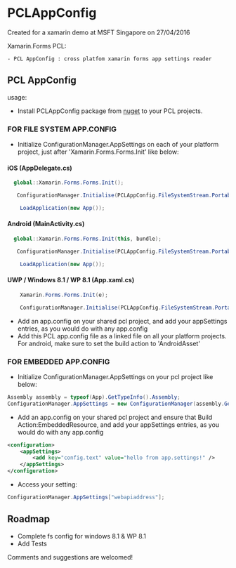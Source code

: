# PCLAppConfig


Created for a xamarin demo at MSFT Singapore on 27/04/2016


Xamarin.Forms PCL:

	- PCL AppConfig : cross platfom xamarin forms app settings reader
	
## PCL AppConfig

usage:

- Install PCLAppConfig package from [nuget](https://www.nuget.org/packages/PCLAppConfig) to your PCL projects.

### FOR FILE SYSTEM  APP.CONFIG
- Initialize ConfigurationManager.AppSettings on each of your  platform project, just after  'Xamarin.Forms.Forms.Init'  like below:

#### iOS (AppDelegate.cs)
``` C#
  global::Xamarin.Forms.Forms.Init();

   ConfigurationManager.Initialise(PCLAppConfig.FileSystemStream.PortableStream.Current);

    LoadApplication(new App());
```

#### Android (MainActivity.cs)
``` C#
  global::Xamarin.Forms.Forms.Init(this, bundle);

   ConfigurationManager.Initialise(PCLAppConfig.FileSystemStream.PortableStream.Current);

    LoadApplication(new App());
```

#### UWP / Windows 8.1 / WP 8.1 (App.xaml.cs)
``` C#
	Xamarin.Forms.Forms.Init(e);

    ConfigurationManager.Initialise(PCLAppConfig.FileSystemStream.PortableStream.Current);
```

- Add an app.config on your shared pcl project, and add your appSettings entries, as you would do with any app.config
- Add this PCL app.config file as a linked file on all your platform projects. For android, make sure to set the build action to  'AndroidAsset'


### FOR EMBEDDED APP.CONFIG
- Initialize ConfigurationManager.AppSettings on your pcl project like below:

``` C#
Assembly assembly = typeof(App).GetTypeInfo().Assembly;
ConfigurationManager.AppSettings = new ConfigurationManager(assembly.GetManifestResourceStream("DemoApp.App.config")).GetAppSettings;
```

- Add an app.config on your shared pcl project and ensure that Build Action:EmbeddedResource, and add your appSettings entries, as you would do with any app.config

``` xml
<configuration>
	<appSettings>
        <add key="config.text" value="hello from app.settings!" />
    </appSettings>
</configuration>
```

- Access your setting:

``` C#
ConfigurationManager.AppSettings["webapiaddress"];

```

## Roadmap

- Complete fs config for windows 8.1 & WP 8.1
- Add Tests


Comments and suggestions are welcomed!
